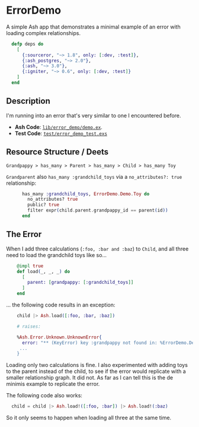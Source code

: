 # ErrorDemo

A simple Ash app that demonstrates a minimal example of an error with loading complex relationships.

```elixir
  defp deps do
    [
      {:sourceror, "~> 1.8", only: [:dev, :test]},
      {:ash_postgres, "~> 2.0"},
      {:ash, "~> 3.0"},
      {:igniter, "~> 0.6", only: [:dev, :test]}
    ]
  end
```

## Description

I'm running into an error that's very similar to one I encountered before.

- **Ash Code**: [`lib/error_demo/demo.ex`](./lib/error_demo/demo.ex).
- **Test Code**: [`test/error_demo_test.exs`](./test/error_demo_test.exs)

## Resource Structure / Deets

`Grandpappy > has_many > Parent > has_many > Child > has_many Toy`

`Grandparent` also `has_many :grandchild_toys` via a `no_attributes?: true` relationship:

```elixir
      has_many :grandchild_toys, ErrorDemo.Demo.Toy do
        no_attributes? true
        public? true
        filter expr(child.parent.grandpappy_id == parent(id))
      end
```

## The Error

When I add three calculations (`:foo, :bar and :baz`) to `Child`, and all three need to load the grandchild toys like so...

```elixir
    @impl true
    def load(_, _, _) do
      [
        parent: [grandpappy: [:grandchild_toys]]
      ]
    end
```

... the following code results in an exception:

```elixir
    child |> Ash.load([:foo, :bar, :baz])

    # raises:

    %Ash.Error.Unknown.UnknownError{
      error: "** (KeyError) key :grandpappy not found in: %ErrorDemo.Demo.Child
     ...
    }
```

Loading only two calculations is fine. I also experimented with adding toys to the parent instead of the child, to see if the error would replicate with a smaller relationship graph. It did not. As far as I can tell this is the de minimis example to replicate the error.

The following code also works:

```elixir
  child = child |> Ash.load!([:foo, :bar]) |> Ash.load!(:baz)
```

So it only seems to happen when loading all three at the same time.
